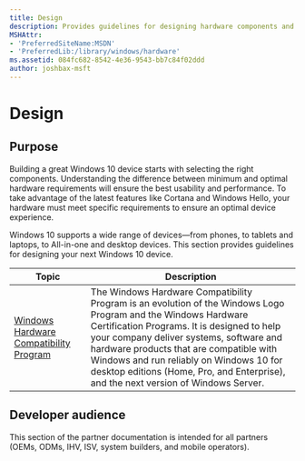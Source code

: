 ```yaml
---
title: Design
description: Provides guidelines for designing hardware components and systems.
MSHAttr:
- 'PreferredSiteName:MSDN'
- 'PreferredLib:/library/windows/hardware'
ms.assetid: 084fc682-8542-4e36-9543-bb7c84f02ddd
author: joshbax-msft
---
```


# Design

## Purpose

Building a great Windows 10 device starts with selecting the right components. Understanding the difference between minimum and optimal hardware requirements will ensure the best usability and performance. To take advantage of the latest features like Cortana and Windows Hello, your hardware must meet specific requirements to ensure an optimal device experience.

Windows 10 supports a wide range of devices—from phones, to tablets and laptops, to All-in-one and desktop devices. This section provides guidelines for designing your next Windows 10 device.

| Topic | Description |
|-------|-------------|
| [Windows Hardware Compatibility Program](compatibility/index.md) | The Windows Hardware Compatibility Program is an evolution of the Windows Logo Program and the Windows Hardware Certification Programs. It is designed to help your company deliver systems, software and hardware products that are compatible with Windows and run reliably on Windows 10 for desktop editions (Home, Pro, and Enterprise), and the next version of Windows Server. |

## <a href="" id="developer-audience-heading"></a>Developer audience

This section of the partner documentation is intended for all partners (OEMs, ODMs, IHV, ISV, system builders, and mobile operators).